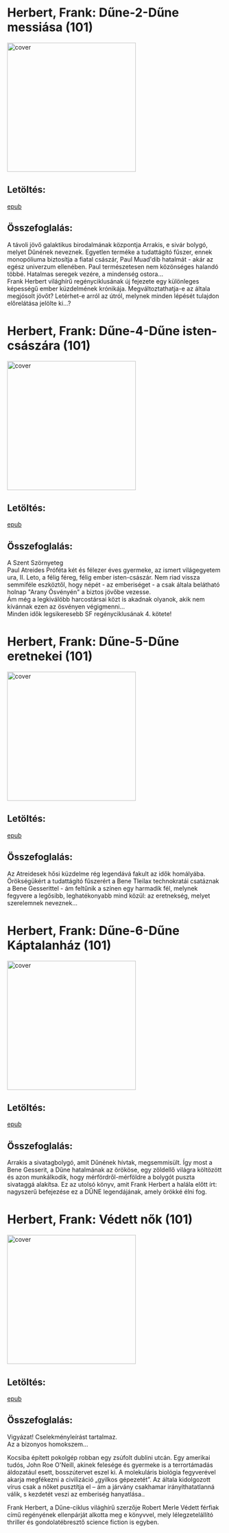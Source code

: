 # <a name="id_183">Herbert, Frank: Dűne-2-Dűne messiása (101)</a>
<img src="https://github.com/BercziSandor/calibre_lib/raw/main/Herbert%2C%20Frank/Dune-2-Dune%20messiasa%20%28183%29/cover.jpg" alt="cover" width="300"/>

## Letöltés:
[epub](https://github.com/BercziSandor/calibre_lib/raw/main/Herbert%2C%20Frank/Dune-2-Dune%20messiasa%20%28183%29/Dune-2-Dune%20messiasa%20-%20Herbert%2C%20Frank.epub)

## Összefoglalás:
A távoli jövő galaktikus birodalmának központja Arrakis, e sivár bolygó, melyet Dűnének neveznek. Egyetlen terméke a tudattágító fűszer, ennek monopóliuma biztosítja a fiatal császár, Paul Muad'dib hatalmát - akár az egész univerzum ellenében. Paul természetesen nem közönséges halandó többé. Hatalmas seregek vezére, a mindenség ostora...<BR>Frank Herbert világhírű regényciklusának új fejezete egy különleges képességű ember küzdelmének krónikája. Megváltoztathatja-e az általa megjósolt jövőt? Letérhet-e arról az útról, melynek minden lépését tulajdon előrelátása jelölte ki...?

# <a name="id_185">Herbert, Frank: Dűne-4-Dűne isten-császára (101)</a>
<img src="https://github.com/BercziSandor/calibre_lib/raw/main/Herbert%2C%20Frank/Dune-4-Dune%20isten-csaszara%20%28185%29/cover.jpg" alt="cover" width="300"/>

## Letöltés:
[epub](https://github.com/BercziSandor/calibre_lib/raw/main/Herbert%2C%20Frank/Dune-4-Dune%20isten-csaszara%20%28185%29/Dune-4-Dune%20isten-csaszara%20-%20Herbert%2C%20Frank.epub)

## Összefoglalás:
A Szent Szörnyeteg<BR>Paul Atreides Próféta két és félezer éves gyermeke, az ismert világegyetem ura, II. Leto, a félig féreg, félig ember isten-császár. Nem riad vissza semmiféle eszköztől, hogy népét - az emberiséget - a csak általa belátható holnap "Arany Ösvényén" a biztos jövőbe vezesse.<BR>Ám még a legkiválóbb harcostársai közt is akadnak olyanok, akik nem kívánnak ezen az ösvényen végigmenni...<BR>Minden idők legsikeresebb SF regényciklusának 4. kötete!

# <a name="id_186">Herbert, Frank: Dűne-5-Dűne eretnekei (101)</a>
<img src="https://github.com/BercziSandor/calibre_lib/raw/main/Herbert%2C%20Frank/Dune-5-Dune%20eretnekei%20%28186%29/cover.jpg" alt="cover" width="300"/>

## Letöltés:
[epub](https://github.com/BercziSandor/calibre_lib/raw/main/Herbert%2C%20Frank/Dune-5-Dune%20eretnekei%20%28186%29/Dune-5-Dune%20eretnekei%20-%20Herbert%2C%20Frank.epub)

## Összefoglalás:
Az Atreidesek hősi küzdelme rég legendává fakult az idők homályába. Örökségükért a tudattágító fűszerért a Bene Tleilax technokratái csatáznak a Bene Gesserittel - ám feltűnik a színen egy harmadik fél, melynek fegyvere a legősibb, leghatékonyabb mind közül: az eretnekség, melyet szerelemnek neveznek...

# <a name="id_187">Herbert, Frank: Dűne-6-Dűne Káptalanház (101)</a>
<img src="https://github.com/BercziSandor/calibre_lib/raw/main/Herbert%2C%20Frank/Dune-6-Dune%20Kaptalanhaz%20%28187%29/cover.jpg" alt="cover" width="300"/>

## Letöltés:
[epub](https://github.com/BercziSandor/calibre_lib/raw/main/Herbert%2C%20Frank/Dune-6-Dune%20Kaptalanhaz%20%28187%29/Dune-6-Dune%20Kaptalanhaz%20-%20Herbert%2C%20Frank.epub)

## Összefoglalás:
Arrakis a sivatagbolygó, amit Dűnének hívtak, megsemmisült. Így most a Bene Gesserit, a Dűne hatalmának az örököse, egy zöldellő világra költözött és azon munkálkodik, hogy mérfördről-mérföldre a bolygót puszta sivataggá alakítsa. Ez az utolsó könyv, amit Frank Herbert a halála előtt írt: nagyszerű befejezése ez a DŰNE legendájának, amely örökké élni fog.

# <a name="id_702">Herbert, Frank: Védett nők (101)</a>
<img src="https://github.com/BercziSandor/calibre_lib/raw/main/Herbert%2C%20Frank/Vedett%20nok%20%28702%29/cover.jpg" alt="cover" width="300"/>

## Letöltés:
[epub](https://github.com/BercziSandor/calibre_lib/raw/main/Herbert%2C%20Frank/Vedett%20nok%20%28702%29/Vedett%20nok%20-%20Herbert%2C%20Frank.epub)

## Összefoglalás:
<div><p class="description">Vigyázat! Cselekményleírást tartalmaz.<br>Az a bizonyos homokszem…</p>
<p class="description">Kocsiba épített pokolgép robban egy zsúfolt dublini utcán. Egy amerikai tudós, John Roe O'Neill, akinek felesége és gyermeke is a terrortámadás áldozatául esett, bosszútervet eszel ki. A molekuláris biológia fegyverével akarja megfékezni a civilizáció „gyilkos gépezetét”. Az általa kidolgozott vírus csak a nőket pusztítja el – ám a járvány csakhamar irányíthatatlanná válik, s kezdetét veszi az emberiség hanyatlása..</p>
<p class="description">Frank Herbert, a Dűne-ciklus világhírű szerzője Robert Merle Védett férfiak című regényének ellenpárját alkotta meg e könyvvel, mely lélegzetelállító thriller és gondolatébresztő science fiction is egyben.</p></div>

